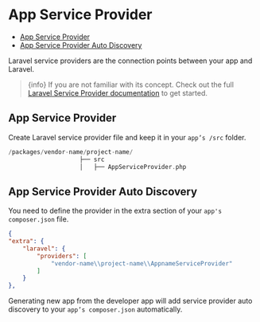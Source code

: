 # App Service Provider

-   [App Service Provider](#app-service-provider)
-   [App Service Provider Auto Discovery](#app-service-provider-auto-discovery)

Laravel service providers are the connection points between your app and Laravel.

> {info} If you are not familiar with its concept. Check out the full [Laravel Service Provider documentation](https://laravel.com/docs/master/packages) to get started.

## App Service Provider

Create Laravel service provider file and keep it in your `app’s /src` folder.

```php
/packages/vendor-name/project-name/
                    ├── src
                    │   ├── AppServiceProvider.php
```

## App Service Provider Auto Discovery

You need to define the provider in the extra section of your `app's composer.json` file.

```json
{
"extra": {
    "laravel": {
        "providers": [
            "vendor-name\\project-name\\AppnameServiceProvider"
        ]
    }
},
```

Generating new app from the developer app will add service provider auto discovery to your `app’s composer.json` automatically.
